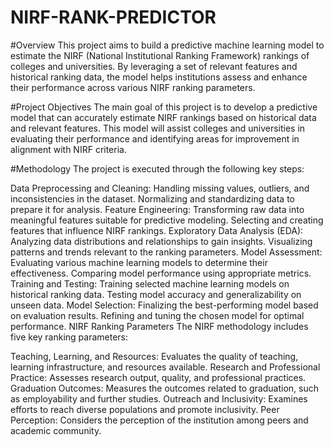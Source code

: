 # NIRF-RANK-PREDICTOR
#Overview
This project aims to build a predictive machine learning model to estimate the NIRF (National Institutional Ranking Framework) rankings of colleges and universities. By leveraging a set of relevant features and historical ranking data, the model helps institutions assess and enhance their performance across various NIRF ranking parameters.

#Project Objectives
The main goal of this project is to develop a predictive model that can accurately estimate NIRF rankings based on historical data and relevant features. This model will assist colleges and universities in evaluating their performance and identifying areas for improvement in alignment with NIRF criteria.

#Methodology
The project is executed through the following key steps:

Data Preprocessing and Cleaning: Handling missing values, outliers, and inconsistencies in the dataset. Normalizing and standardizing data to prepare it for analysis.
Feature Engineering: Transforming raw data into meaningful features suitable for predictive modeling. Selecting and creating features that influence NIRF rankings.
Exploratory Data Analysis (EDA): Analyzing data distributions and relationships to gain insights. Visualizing patterns and trends relevant to the ranking parameters.
Model Assessment: Evaluating various machine learning models to determine their effectiveness. Comparing model performance using appropriate metrics.
Training and Testing: Training selected machine learning models on historical ranking data. Testing model accuracy and generalizability on unseen data.
Model Selection: Finalizing the best-performing model based on evaluation results. Refining and tuning the chosen model for optimal performance.
NIRF Ranking Parameters
The NIRF methodology includes five key ranking parameters:

Teaching, Learning, and Resources: Evaluates the quality of teaching, learning infrastructure, and resources available.
Research and Professional Practice: Assesses research output, quality, and professional practices.
Graduation Outcomes: Measures the outcomes related to graduation, such as employability and further studies.
Outreach and Inclusivity: Examines efforts to reach diverse populations and promote inclusivity.
Peer Perception: Considers the perception of the institution among peers and academic community.

